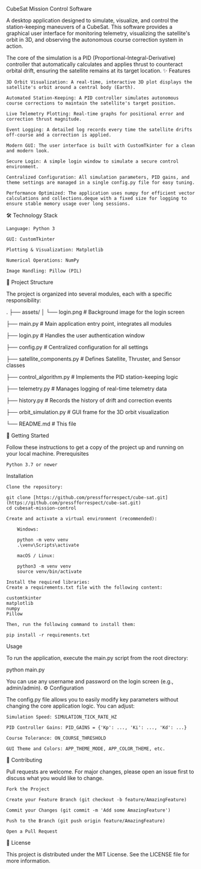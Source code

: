 CubeSat Mission Control Software



A desktop application designed to simulate, visualize, and control the station-keeping maneuvers of a CubeSat. This software provides a graphical user interface for monitoring telemetry, visualizing the satellite's orbit in 3D, and observing the autonomous course correction system in action.

The core of the simulation is a PID (Proportional-Integral-Derivative) controller that automatically calculates and applies thrust to counteract orbital drift, ensuring the satellite remains at its target location.
✨ Features

    3D Orbit Visualization: A real-time, interactive 3D plot displays the satellite's orbit around a central body (Earth).

    Automated Station-Keeping: A PID controller simulates autonomous course corrections to maintain the satellite's target position.

    Live Telemetry Plotting: Real-time graphs for positional error and correction thrust magnitude.

    Event Logging: A detailed log records every time the satellite drifts off-course and a correction is applied.

    Modern GUI: The user interface is built with CustomTkinter for a clean and modern look.

    Secure Login: A simple login window to simulate a secure control environment.

    Centralized Configuration: All simulation parameters, PID gains, and theme settings are managed in a single config.py file for easy tuning.

    Performance Optimized: The application uses numpy for efficient vector calculations and collections.deque with a fixed size for logging to ensure stable memory usage over long sessions.


🛠️ Technology Stack

    Language: Python 3

    GUI: CustomTkinter

    Plotting & Visualization: Matplotlib

    Numerical Operations: NumPy

    Image Handling: Pillow (PIL)

📂 Project Structure

The project is organized into several modules, each with a specific responsibility:

.
├── assets/
│   └── login.png        # Background image for the login screen

├── main.py              # Main application entry point, integrates all modules

├── login.py             # Handles the user authentication window

├── config.py            # Centralized configuration for all settings

├── satellite_components.py # Defines Satellite, Thruster, and Sensor classes

├── control_algorithm.py # Implements the PID station-keeping logic

├── telemetry.py         # Manages logging of real-time telemetry data

├── history.py           # Records the history of drift and correction events

├── orbit_simulation.py  # GUI frame for the 3D orbit visualization

└── README.md            # This file

🚀 Getting Started

Follow these instructions to get a copy of the project up and running on your local machine.
Prerequisites

    Python 3.7 or newer

Installation

    Clone the repository:

    git clone [https://github.com/pressfforrespect/cube-sat.git](https://github.com/pressfforrespect/cube-sat.git) 
    cd cubesat-mission-control

    Create and activate a virtual environment (recommended):

        Windows:

        python -m venv venv
        .\venv\Scripts\activate

        macOS / Linux:

        python3 -m venv venv
        source venv/bin/activate

    Install the required libraries:
    Create a requirements.txt file with the following content:

    customtkinter
    matplotlib
    numpy
    Pillow

    Then, run the following command to install them:

    pip install -r requirements.txt

Usage

To run the application, execute the main.py script from the root directory:

python main.py

You can use any username and password on the login screen (e.g., admin/admin).
⚙️ Configuration

The config.py file allows you to easily modify key parameters without changing the core application logic. You can adjust:

    Simulation Speed: SIMULATION_TICK_RATE_HZ

    PID Controller Gains: PID_GAINS = {'Kp': ..., 'Ki': ..., 'Kd': ...}

    Course Tolerance: ON_COURSE_THRESHOLD

    GUI Theme and Colors: APP_THEME_MODE, APP_COLOR_THEME, etc.

🤝 Contributing

Pull requests are welcome. For major changes, please open an issue first to discuss what you would like to change.

    Fork the Project

    Create your Feature Branch (git checkout -b feature/AmazingFeature)

    Commit your Changes (git commit -m 'Add some AmazingFeature')

    Push to the Branch (git push origin feature/AmazingFeature)

    Open a Pull Request

📄 License

This project is distributed under the MIT License. See the LICENSE file for more information.

